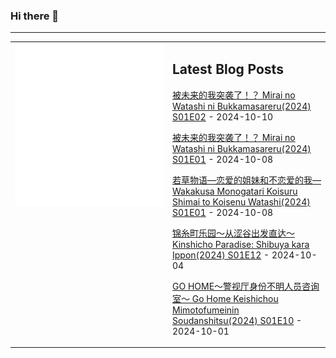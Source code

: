 ### Hi there 👋

<!--
**etng/etng** is a ✨ _special_ ✨ repository because its `README.md` (this file) appears on your GitHub profile.

Here are some ideas to get you started:

- 🔭 I’m currently working on ...
- 🌱 I’m currently learning ...
- 👯 I’m looking to collaborate on ...
- 🤔 I’m looking for help with ...
- 💬 Ask me about ...
- 📫 How to reach me: ...
- 😄 Pronouns: ...
- ⚡ Fun fact: ...
-->


---

<table>
<tr>
<td valign="top" width="50%">
<img src="metrics.svg" alt="Metric" />
</td>
<td valign="top" width="50%">

## Latest Blog Posts
<!-- blog start -->
[被未来的我突袭了！？ Mirai no Watashi ni Bukkamasareru(2024) S01E02](http://www.fanxinzhui.com/rr/2586#S01E02) - 2024-10-10

[被未来的我突袭了！？ Mirai no Watashi ni Bukkamasareru(2024) S01E01](http://www.fanxinzhui.com/rr/2586#S01E01) - 2024-10-08

[若草物语—恋爱的姐妹和不恋爱的我— Wakakusa Monogatari Koisuru Shimai to Koisenu Watashi(2024) S01E01](http://www.fanxinzhui.com/rr/2585#S01E01) - 2024-10-08

[锦糸町乐园～从涩谷出发直达～ Kinshicho Paradise: Shibuya kara Ippon(2024) S01E12](http://www.fanxinzhui.com/rr/2579#S01E12) - 2024-10-04

[GO HOME～警视厅身份不明人员咨询室～ Go Home Keishichou Mimotofumeinin Soudanshitsu(2024) S01E10](http://www.fanxinzhui.com/rr/2580#S01E10) - 2024-10-01
<!-- blog end -->

</td></tr></table>

